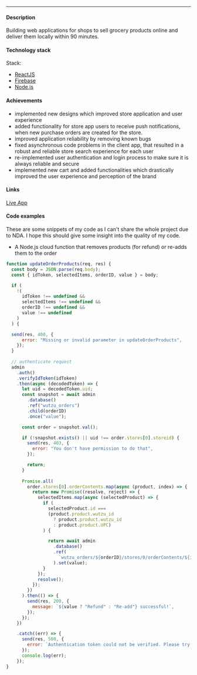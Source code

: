 * * *

#### Description

Building web applications for shops to sell grocery products online and deliver 
them locally within 90 minutes.

#### Technology stack

Stack:
- [ReactJS](https://reactjs.org/)
- [Firebase](https://firebase.google.com/)
- [Node.js](https://nodejs.org/en/)

#### Achievements

- implemented new designs which improved store application and user experience
- added functionality for store app users to receive push notifications, when
new purchase orders are created for the store.
- improved application reliability by removing known bugs
- fixed asynchronous code problems in the client app, that resulted in a robust
and reliable store search experience for each user
- re-implemented user authentication and login process to make sure it is always
reliable and secure
- implemented new cart and added functionalities which drastically improved the
user experience and perception of the brand

#### Links

[Live App](https://wutzu.com/)

#### Code examples

These are some snippets of my code as I can't share the whole project due to NDA.
I hope this should give some insight into the quality of my code. 

- A Node.js cloud function that removes products (for refund) or re-adds them to the order

```js
function updateOrderProducts(req, res) {
  const body = JSON.parse(req.body);
  const { idToken, selectedItems, orderID, value } = body;

  if (
    !(
      idToken !== undefined &&
      selectedItems !== undefined &&
      orderID !== undefined &&
      value !== undefined
    )
  ) {

  send(res, 400, {
      error: "Missing or invalid parameter in updateOrderProducts",
    });
  }
  
  // authenticate request
  admin
    .auth()
    .verifyIdToken(idToken)
    .then(async (decodedToken) => {
      let uid = decodedToken.uid;
      const snapshot = await admin
        .database()
        .ref("wutzu_orders")
        .child(orderID)
        .once("value");

      const order = snapshot.val();

      if (!snapshot.exists() || uid !== order.stores[0].storeid) {
        send(res, 403, {
          error: "You don't have permission to do that",
        });

        return;
      }
      
      Promise.all(
        order.stores[0].orderContents.map(async (product, index) => {
          return new Promise((resolve, reject) => {
            selectedItems.map(async (selectedProduct) => {
              if (
                selectedProduct.id ===
                (product.product.wutzu_id
                  ? product.product.wutzu_id
                  : product.product.UPC)
              ) {

                return await admin
                  .database()
                  .ref(
                    `wutzu_orders/${orderID}/stores/0/orderContents/${index}/isRefunded`
                  ).set(value);
              }
            });
            resolve();
          });
        })
      ).then(() => {
        send(res, 200, {
          message: `${value ? "Refund" : "Re-add"} successful!`,
        });
      });
    })

    .catch((err) => {
      send(res, 500, {
        error: `Authentication token could not be verified. Please try again`,
      });
      console.log(err);
    });
}
```